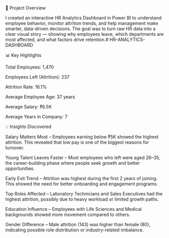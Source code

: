 🧩 Project Overview

I created an interactive HR Analytics Dashboard in Power BI to understand employee behavior, monitor attrition trends, and help management make smarter, data-driven decisions.
The goal was to turn raw HR data into a clear visual story — showing why employees leave, which departments are most affected, and what factors drive retention.# HR-ANALYTICS-DASHBOARD

📊 Key Highlights

Total Employees: 1,470

Employees Left (Attrition): 237

Attrition Rate: 16.1%

Average Employee Age: 37 years

Average Salary: ₹6.5K

Average Years in Company: 7



💡  Insights Discovered

Salary Matters Most – Employees earning below ₹5K showed the highest attrition. This revealed that low pay is one of the biggest reasons for turnover.

Young Talent Leaves Faster – Most employees who left were aged 26–35, the career-building phase where people seek growth and better opportunities.

Early Exit Trend – Attrition was highest during the first 2 years of joining. This showed the need for better onboarding and engagement programs.

Top Roles Affected – Laboratory Technicians and Sales Executives had the highest attrition, possibly due to heavy workload or limited growth paths.

Education Influence – Employees with Life Sciences and Medical backgrounds showed more movement compared to others.

Gender Difference – Male attrition (143) was higher than female (80), indicating possible role distribution or industry-related imbalance.
